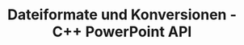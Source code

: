 ---
title: Dateiformate und Konversionen - C++ PowerPoint API
linktitle: Dateiformate und Konversionen
type: docs
weight: 40
url: /cpp/file-formats-and-conversions/
description: Die C++ PowerPoint API unterstützt Konversionen von PowerPoint-Dateiformaten einschließlich PPT, PPTX, XML, PDF, XPS und anderen.
---
